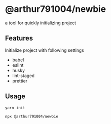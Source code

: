 # @arthur791004/newbie

a tool for quickly initializing project

## Features

Initialize project with following settings

- babel
- eslint
- husky
- lint-staged
- prettier

## Usage

```sh
yarn init

npx @arthur791004/newbie
```

